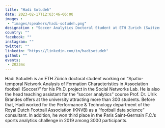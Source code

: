 ```yaml
---
title: "Hadi Sotudeh"
date: 2023-02-17T12:03:46-06:00
images : 
 - "images/speakers/hadi-sotudeh.png"
designation : "Soccer Analytics Doctoral Student at ETH Zurich (Switzerland)"
country: ""
facebook: ""
instagram: ""
twitter: ""
linkedin: "https://linkedin.com/in/hadisotudeh"
github: ""
events: 
 - 2023mx
---
```


Hadi Sotudeh is an ETH Zürich doctoral student working on “Spatio-temporal Network Analysis of Formation Characteristics in Association football (Soccer)” for his Ph.D. project in the Social Networks Lab. He is also the head teaching assistant for the “soccer analytics” course Prof. Dr. Ulrik Brandes offers at the university attracting more than 300 students. Before that, Hadi worked for the Performance & Technology department of the Royal Dutch Football Association (KNVB) as a “football data science” consultant. In addition, he won third place in the Paris Saint-Germain F.C.’s sports analytics challenge in 2019 among 3000 participants.